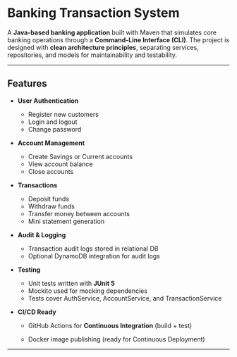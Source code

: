 # Banking Transaction System

A **Java-based banking application** built with Maven that simulates core banking operations through a **Command-Line Interface (CLI)**. The project is designed with **clean architecture principles**, separating services, repositories, and models for maintainability and testability.

---

## Features

- **User Authentication**
    - Register new customers
    - Login and logout
    - Change password

- **Account Management**
    - Create Savings or Current accounts
    - View account balance
    - Close accounts

- **Transactions**
    - Deposit funds
    - Withdraw funds
    - Transfer money between accounts
    - Mini statement generation

- **Audit & Logging**
    - Transaction audit logs stored in relational DB
    - Optional DynamoDB integration for audit logs

- **Testing**
    - Unit tests written with **JUnit 5**
    - Mockito used for mocking dependencies
    - Tests cover AuthService, AccountService, and TransactionService

- **CI/CD Ready**
    - GitHub Actions for **Continuous Integration** (build + test)

    - Docker image publishing (ready for Continuous Deployment)

---